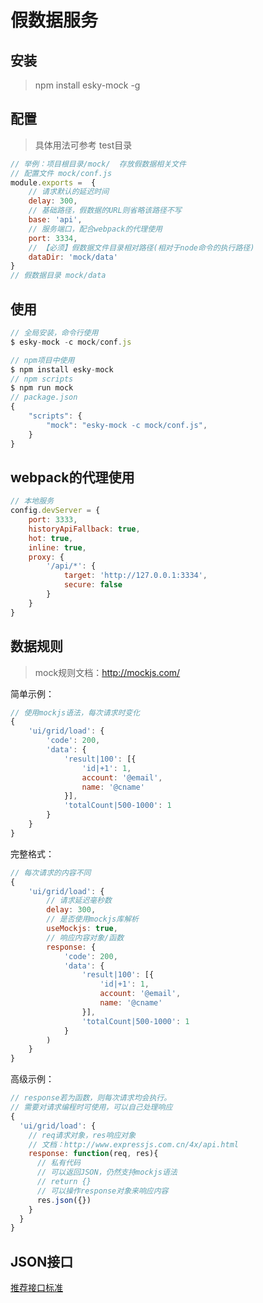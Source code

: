 # 假数据服务

## 安装

> npm install esky-mock -g


## 配置

> 具体用法可参考 test目录

~~~js
// 举例：项目根目录/mock/  存放假数据相关文件
// 配置文件 mock/conf.js
module.exports =  {
	// 请求默认的延迟时间
	delay: 300,
	// 基础路径，假数据的URL则省略该路径不写
	base: 'api',
	// 服务端口，配合webpack的代理使用
	port: 3334,
	// 【必须】假数据文件目录相对路径(相对于node命令的执行路径)
	dataDir: 'mock/data'
}
// 假数据目录 mock/data
~~~

## 使用
~~~js
// 全局安装，命令行使用
$ esky-mock -c mock/conf.js
~~~

~~~js
// npm项目中使用
$ npm install esky-mock
// npm scripts
$ npm run mock
// package.json
{
	"scripts": {
		"mock": "esky-mock -c mock/conf.js",
	}
}
~~~

## webpack的代理使用

~~~js
// 本地服务
config.devServer = {
	port: 3333,
	historyApiFallback: true,
	hot: true,
	inline: true,
	proxy: {
		'/api/*': {
			target: 'http://127.0.0.1:3334',
 			secure: false
		}
	}
}
~~~

## 数据规则

> mock规则文档：http://mockjs.com/

简单示例：

~~~js
// 使用mockjs语法，每次请求时变化
{
	'ui/grid/load': {
		'code': 200,
		'data': {
			'result|100': [{
				'id|+1': 1,
				account: '@email',
				name: '@cname'
			}],
			'totalCount|500-1000': 1
		}
	}
}
~~~

完整格式：

~~~js
// 每次请求的内容不同
{
	'ui/grid/load': {
		// 请求延迟毫秒数
		delay: 300,
		// 是否使用mockjs库解析
		useMockjs: true,
		// 响应内容对象/函数
		response: {
			'code': 200,
			'data': {
				'result|100': [{
					'id|+1': 1,
					account: '@email',
					name: '@cname'
				}],
				'totalCount|500-1000': 1
			}
		)
	}
}
~~~

高级示例：

~~~js
// response若为函数，则每次请求均会执行。
// 需要对请求编程时可使用，可以自己处理响应
{
  'ui/grid/load': {
    // req请求对象，res响应对象
    // 文档：http://www.expressjs.com.cn/4x/api.html
    response: function(req, res){
      // 私有代码
      // 可以返回JSON，仍然支持mockjs语法
      // return {}
      // 可以操作response对象来响应内容
      res.json({})
    }
  }
}
~~~

## JSON接口

[推荐接口标准](https://github.com/esky/esky-mock/blob/master/JSON.md)